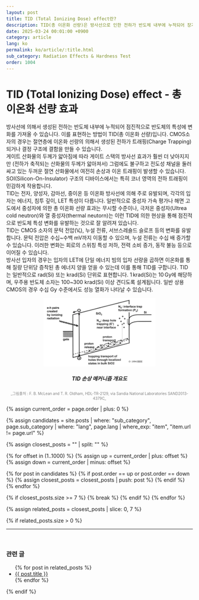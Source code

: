 ```yaml
---
layout: post
title: TID (Total Ionizing Dose) effect란?
description: TID(총 이온화 선량)은 방사선으로 인한 전하가 반도체 내부에 누적되어 장기적으로 특성 변화를 유발하는 현상으로, 신뢰성 평가의 핵심 지표입니다.
date: 2025-03-24 00:01:00 +0900
category: article
lang: ko
permalink: ko/article/:title.html
sub_category: Radiation Effects & Hardness Test
order: 1004
---
```

# TID (Total Ionizing Dose) effect - 총 이온화 선량 효과
방사선에 의해서 생성된 전하는 반도체 내부에 누적되어 점진적으로 반도체의 특성에 변화를 가져올 수 있습니다. 이를 표현하는 방법이 TID(총 이온화 선량)입니다. CMOS소자의 경우는 절연층에 이온화 선량의 의해서 생성된 전하가 트래핑(Charge Trapping)되거나 결정 구조에 결함을 만들 수 있습니다. 
<br>
게이트 산화물의 두께가 얇아짐에 따라 게이트 스택의 방사선 효과가 훨씬 더 낮아지지만 (전하가 축적되는 산화물의 두께가 앏아져서) 그럼에도 불구하고 전도성 채널을 둘러싸고 있는 두꺼운 절연 산화물에서 여전히 손상과 이온 트래핑이 발생할 수 있습니다. 
SOI(Silicon-On-Insulator) 구조의 디바이스에서는 특히 코너 영역의 전하 트래핑이 민감하게 작용합니다.
<br>
TID는 전자, 양성자, 감마선, 중이온 등 이온화 방사선에 의해 주로 유발되며, 각각의 입자는 에너지, 침투 깊이, LET 특성이 다릅니다.
일반적으로 중성자 가속 평가나 해면 고도에서 중성자에 의한 총 이온화 선량 효과는 무시할 수준이나, 극저온 중성자(Ultrea cold neutron)와 열 중성자(thermal neutorn)는 이런 TID에 의한 현상을 통해 점진적으로 반도체 특성 변화를 유발하는 것으로 잘 알려져 있습니다. 
<br>
TID는 CMOS 소자의 문턱 전압(Vₜ), 누설 전류, 서브스레숄드 슬로프 등의 변화를 유발합니다.
문턱 전압은 수십~수백 mV까지 이동할 수 있으며, 누설 전류는 수십 배 증가할 수 있습니다.
이러한 변화는 회로의 스위칭 특성 저하, 전력 소비 증가, 동작 불능 등으로 이어질 수 있습니다.
<br>
방사선 입자의 경우는 입자의 LET에 단일 에너지 빔의 입자 선량을 곱하면 이온화를 통해 질량 단위당 증착된 총 에너지 양을 얻을 수 있는데 이를 통해 TID를 구합니다.
TID는 일반적으로 rad(Si) 또는 krad(Si) 단위로 표현합니다.
1 krad(Si)는 10 Gy에 해당하며, 우주용 반도체 소자는 100~300 krad(Si) 이상 견디도록 설계됩니다.
일반 상용 CMOS의 경우 수십 Gy 수준에서도 성능 열화가 나타날 수 있습니다.


<p align="center"> 
  <img src="/assets/Articles/TID2.webp"  style="width: 60%;" alt= "TID">
</p>

<!-- 이미지 설명 -->
<div align="center"> 
<h5>TID 손상 메커니즘 개요도</h5>
</div>
<div align="center" style="font-size: 10px; color: gray; ">
  _그림출처 : F. B. McLean and T. R. Oldham, HDL-TR-2129, via Sandia National Laboratories SAND2013-4379C_
</div>



{% assign current_order = page.order | plus: 0 %}

{% assign candidates = site.posts 
  | where: "sub_category", page.sub_category 
  | where: "lang", page.lang 
  | where_exp: "item", "item.url != page.url" 
%}

{% assign closest_posts = "" | split: "" %}

{% for offset in (1..1000) %}
  {% assign up = current_order | plus: offset %}
  {% assign down = current_order | minus: offset %}

  {% for post in candidates %}
    {% if post.order == up or post.order == down %}
      {% assign closest_posts = closest_posts | push: post %}
    {% endif %}
  {% endfor %}

  {% if closest_posts.size >= 7 %}
    {% break %}
  {% endif %}
{% endfor %}

{% assign related_posts = closest_posts | slice: 0, 7 %}

{% if related_posts.size > 0 %}
  <hr>
  <br>
  <h3>관련 글</h3>
  <ul>
    {% for post in related_posts %}
      <li><a href="{{ post.url }}">{{ post.title }}</a></li>
    {% endfor %}
  </ul>
{% endif %}
